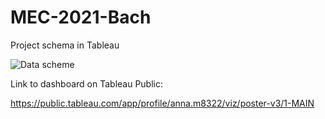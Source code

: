 # MEC-2021-Bach

Project schema in Tableau

![Data scheme](https://user-images.githubusercontent.com/52326460/126208583-89d2696e-7099-48f6-8832-8452ee77ebd7.png)


Link to dashboard on Tableau Public:

https://public.tableau.com/app/profile/anna.m8322/viz/poster-v3/1-MAIN
